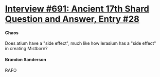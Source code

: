 # [Interview #691: Ancient 17th Shard Question and Answer, Entry #28](https://www.theoryland.com/intvmain.php?i=691#28)

#### Chaos

Does atium have a "side effect", much like how lerasium has a "side effect" in creating Mistborn?

#### Brandon Sanderson

RAFO

